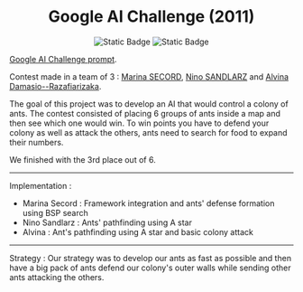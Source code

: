 <h1 align="center"> Google AI Challenge (2011) </h1>

<p align="center">
<img alt="Static Badge" src="https://img.shields.io/badge/Made%20in%20C%2B%2B-2d6eb3?style=flat-square&logo=c%2B%2B">
<img alt="Static Badge" src="https://img.shields.io/badge/CNAM_ENJMIN-ea0000?style=flat-square">
</p>

[Google AI Challenge prompt](http://ants.aichallenge.org/).

Contest made in a team of 3 :  [Marina SECORD](https://github.com/Lyrdinn/), [Nino SANDLARZ](https://github.com/Sand-Fox) and [Alvina Damasio--Razafiarizaka](http://ants.aichallenge.org/).

<p>
The goal of this project was to develop an AI that would control a colony of ants. The contest consisted of placing 6 groups of ants inside a map and then
see which one would win. To win points you have to defend your colony as well as attack the others, ants need to search for food to expand their numbers.

We finished with the 3rd place out of 6.
  
- - - - - - - - - - - - - - - - - - - - - - - - - - - - - - - -
Implementation :
 - Marina Secord : Framework integration and ants' defense formation using BSP search
 - Nino Sandlarz : Ants' pathfinding using A star
 - Alvina : Ant's pathfinding using A star and basic colony attack
  
- - - - - - - - - - - - - - - - - - - - - - - - - - - - - - - -
Strategy :
  Our strategy was to develop our ants as fast as possible and then have a big pack of ants defend our colony's outer walls while sending other
  ants attacking the others.
